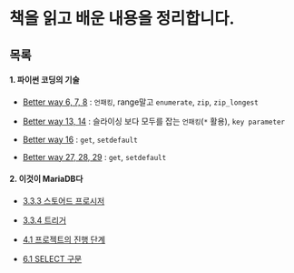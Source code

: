 # 책을 읽고 배운 내용을 정리합니다.





## 목록



#### 1. 파이썬 코딩의 기술

* [Better way 6, 7, 8](./effective_python_2nd/6_7_8.md) : `언패킹`, range말고 `enumerate`, `zip`, `zip_longest`
* [Better way 13, 14](./effective_python_2nd/13_14.md) : 슬라이싱 보다 모두를 잡는 `언패킹`(`*` 활용), `key parameter`
* [Better way 16](./effective_python_2nd/16.md) :  `get`, `setdefault`

* [Better way 27, 28, 29](./effective_python_2nd/27,28,29.ipynb) :  `get`, `setdefault`



#### 2. 이것이 MariaDB다

* [3.3.3 스토어드 프로시저](./MariaDB/Stored_Procedure.md)
* [3.3.4 트리거](./MariaDB/Trigger.md)
* [4.1 프로젝트의 진행 단계](./MariaDB/4_1.md)

* [6.1 SELECT 구문](./MariaDB/SELECT.md)